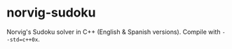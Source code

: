 norvig-sudoku
=============

Norvig's Sudoku solver in C++ (English & Spanish versions).
Compile with `--std=c++0x`. 

